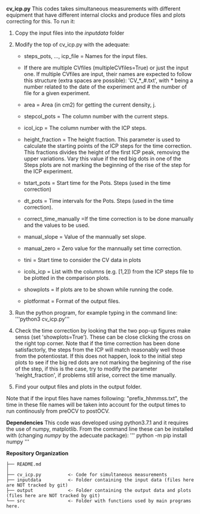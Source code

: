 **cv_icp.py** This codes takes simultaneous measurements with different equipment that have different internal clocks and produce files and plots correcting for this. To run it:
 1. Copy the input files into the *inputdata* folder
 
 2. Modify the top of cv_icp.py with the adequate:
	- steps_pots, ..., icp_file = Names for the input files.
	
	- If there are multiple CVfiles (multipleCVfiles=True) or just the input one. If multiple CVfiles are input, their names are expected to follow this structure (extra spaces are possible): 'CV_*_#.txt', with * being a number related to the date of the experiment and # the number of file for a given experiment.
	
	- area = Area (in cm2) for getting the current density, j.
	
	- stepcol_pots = The column number with the current steps.
	
	- icol_icp = The column number with the ICP steps.
	
	- height_fraction = The height fraction. This parameter is used to calculate the starting points of the ICP steps for the time correction. This fractions divides the height of the first ICP peak, removing the upper variations. Vary this value if the red big dots in one of the Steps plots are not marking the beginning of the rise of the step for the ICP experiment.
	
	- tstart_pots = Start time for the Pots. Steps (used in the time correction)
	
	- dt_pots = Time intervals for the Pots. Steps (used in the time correction). 
	
	- correct_time_manually =If the time correction is to be done manually and the values to be used.
	
	- manual_slope = Value of the mannually set slope.
	
	- manual_zero = Zero value for the mannually set time correction.

	- tini = Start time to consider the CV data in plots

	- icols_icp = List with the columns (e.g. [1,2]) from the ICP steps file to be plotted in the comparison plots.
	
	- showplots = If plots are to be shown while running the code.
	
	- plotformat = Format of the output files.
	
 3. Run the python program, for example typing in the command line: '''python3 cv_icp.py'''
 
 4. Check the time correction by looking that the two pop-up figures make senss (set 'showplots=True'). These can be close clicking the cross on the right top corner. Note that if the time correction has been done satisfactorly, the steps from the ICP will match reasonably well those from the potentiostat. If this does not happen, look to the initial step plots to see if the big red dots are not marking the beginning of the rise of the step, if this is the case, try to modify the parameter 'height_fraction', if problems still arise, correct the time manually.
 
 5. Find your output files and plots in the output folder.

Note that if the input files have names following: "prefix_hhmmss.txt", the time in these file names will be taken into account for the output times to run continously from preOCV to postOCV.

**Dependencies**
This code was developed using python3.7.1 and it requires the use of numpy, matplotlib. From the command line these can be installed with (changing *numpy* by the adecuate package):
'''
python -m pip install numpy
'''

**Repository Organization**

~~~~~~~~~~~~~~~~~~~~~~~~~~~~~~~~~~~~~~~~~~~~~~~~~~~~~~~~~~~~~~~~~~~~~~~~~~~~~~~~
├── README.md
│
├── cv_icp.py          <- Code for simultaneous measurements
├── inputdata          <- Folder containing the input data (files here are NOT tracked by git)
├── output             <- Folder containing the output data and plots (files here are NOT tracked by git)
└── src                <- Folder with functions used by main programs here.

~~~~~~~~~~~~~~~~~~~~~~~~~~~~~~~~~~~~~~~~~~~~~~~~~~~~~~~~~~~~~~~~~~~~~~~~~~~~~~~~
